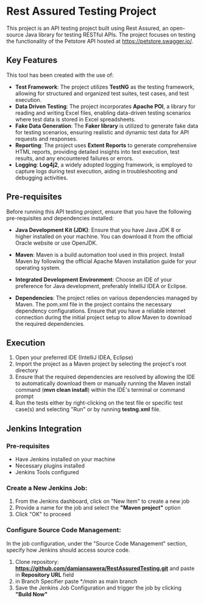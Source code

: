 # Rest Assured Testing Project

This project is an API testing project built using Rest Assured, an open-source Java library for testing RESTful APIs. The project focuses on testing the functionality of the Petstore API hosted at https://petstore.swagger.io/.

## Key Features
This tool has been created with the use of:

- **Test Framework**: The project utilizes **TestNG** as the testing framework, allowing for structured and organized test suites, test cases, and test execution.
- **Data Driven Testing**: The project incorporates **Apache POI**, a library for reading and writing Excel files, enabling data-driven testing scenarios where test data is stored in Excel spreadsheets.
- **Fake Data Generation**: The **Faker library** is utilized to generate fake data for testing scenarios, ensuring realistic and dynamic test data for API requests and responses.
- **Reporting**: The project uses **Extent Reports** to generate comprehensive HTML reports, providing detailed insights into test execution, test results, and any encountered failures or errors.
- **Logging**: **Log4j2**, a widely adopted logging framework, is employed to capture logs during test execution, aiding in troubleshooting and debugging activities.

## Pre-requisites
Before running this API testing project, ensure that you have the following pre-requisites and dependencies installed:

- **Java Development Kit (JDK)**: Ensure that you have Java JDK 8 or higher installed on your machine. You can download it from the official Oracle website or use OpenJDK.

- **Maven**: Maven is a build automation tool used in this project. Install Maven by following the official Apache Maven installation guide for your operating system.

- **Integrated Development Environment**: Choose an IDE of your preference for Java development, preferably IntelliJ IDEA or Eclipse.

- **Dependencies**: The project relies on various dependencies managed by Maven. The pom.xml file in the project contains the necessary dependency configurations. Ensure that you have a reliable internet connection during the initial project setup to allow Maven to download the required dependencies.

## Execution
1. Open your preferred IDE (IntelliJ IDEA, Eclipse)
2. Import the project as a Maven project by selecting the project's root directory
3. Ensure that the required dependencies are resolved by allowing the IDE to automatically download them or manually running the Maven install command (**mvn clean install**) within the IDE's terminal or command prompt
4. Run the tests either by right-clicking on the test file or specific test case(s) and selecting "Run" or by running **testng.xml** file. 

## Jenkins Integration
### Pre-requisites
- Have Jenkins installed on your machine
- Necessary plugins installed
- Jenkins Tools configured

### Create a New Jenkins Job:

1. From the Jenkins dashboard, click on "New Item" to create a new job
2. Provide a name for the job and select the **"Maven project"** option
3. Click "OK" to proceed

### Configure Source Code Management:
In the job configuration, under the "Source Code Management" section, specify how Jenkins should access source code.
1. Clone repository: **https://github.com/damiansawera/RestAssuredTesting.git** and paste in **Repository URL** field
2. in Branch Specifier paste **/main* as main branch
3. Save the Jenkins Job Configuration and trigger the job by clicking **"Build Now"**
